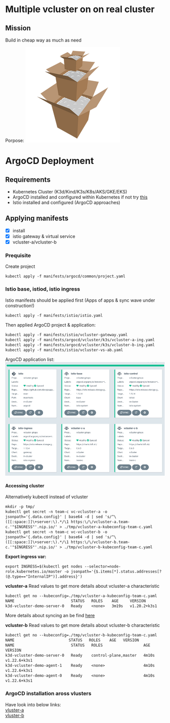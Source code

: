 # Multiple vcluster on on real cluster

## Mission
Build in cheap way as much as need

Porpose:
![Vcluster in real cluster](./doc/../images/box-in-box2.png)

# ArgoCD Deployment

## Requirements

* Kubernetes Cluster (K3d/Kind/K3s/K8s/AKS/GKE/EKS)
* ArgoCD installed and configured within Kubernetes if not try [this](./ARGOCD-INSTALL.md)
* Istio installed and configured (ArgoCD approaches)

## Applying manifests
- [X] install 
- [X] istio gateway & virtual service
- [X] vcluster-a/vcluster-b

### Prequisite
Create project
```
kubectl apply -f manifests/argocd/common/project.yaml
```

### Istio base, istiod, istio ingress
Istio manifests should be applied first (Apps of apps & sync wave under construction!)

```
kubectl apply -f manifests/istio/istio.yaml
```
Then applied ArgoCD project & application:

```
kubectl apply -f manifests/istio/vcluster-gateway.yaml
kubectl apply -f manifests/argocd/vcluster/k3s/vcluster-a-ing.yaml
kubectl apply -f manifests/argocd/vcluster/k3s/vcluster-b-ing.yaml
kubectl apply -f manifests/istio/vcluster-vs-ab.yaml
```
ArgoCD application list:
![TEAM-C](./images/ArgoCD-team-c-multiple.png)

#### Accessing cluster 
Alternatively kubectl instead of vcluster

```
mkdir -p tmp/
kubectl get secret -n team-c vc-vcluster-a -o jsonpath='{.data.config}' | base64 -d | sed 's/^\([[:space:]]\+server:\).*/\1 https:\/\/vcluster-a.team-c.'"$INGRESS"'.nip.io/' > ./tmp/vcluster-a-kubeconfig-team-c.yaml
kubectl get secret -n team-c vc-vcluster-b -o jsonpath='{.data.config}' | base64 -d | sed 's/^\([[:space:]]\+server:\).*/\1 https:\/\/vcluster-b.team-c.'"$INGRESS"'.nip.io/' > ./tmp/vcluster-b-kubeconfig-team-c.yaml
```

**Export ingress var:**
```
export INGRESS=$(kubectl get nodes --selector=node-role.kubernetes.io/master -o jsonpath='{$.items[*].status.addresses[?(@.type=="InternalIP")].address}')
```

**vcluster-a**
Read values to get more details about vcluster-a characteristic
```
kubectl get no --kubeconfig=./tmp/vcluster-a-kubeconfig-team-c.yaml
NAME                         STATUS   ROLES    AGE     VERSION
k3d-vcluster-demo-server-0   Ready    <none>   3m19s   v1.20.2+k3s1
```

More details about syncing an be find [here](https://www.vcluster.com/docs/architecture/nodes)

**vcluster-b**
Read values to get more details about vcluster-b characteristic
```
kubectl get no --kubeconfig=./tmp/vcluster-b-kubeconfig-team-c.yaml
NAME                        STATUS   ROLES    AGE   VERSION
NAME                         STATUS   ROLES                  AGE     VERSION
k3d-vcluster-demo-server-0   Ready    control-plane,master   4m10s   v1.22.6+k3s1
k3d-vcluster-demo-agent-1    Ready    <none>                 4m10s   v1.22.6+k3s1
k3d-vcluster-demo-agent-0    Ready    <none>                 4m10s   v1.22.6+k3s1
```

### ArgoCD installation aross vlusters
Have look into below links:<br/>
[vluster-a](./ARGOCD-INSTALL.md####vcluster-a)<br/>
[vluster-b](./ARGOCD-INSTALL.md####vcluster-b)